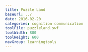```yaml
---
title: Puzzle Land
baseurl: ../
date: 2016-02-20
categories: cognition communication
toolFile: puzzleland.swf
toolWidth: 800
toolHeight: 600
navGroup: learningtools
---
```

